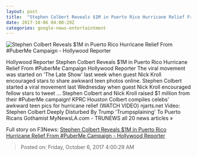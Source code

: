 ```yaml
---
layout: post
title:  "Stephen Colbert Reveals $1M in Puerto Rico Hurricane Relief From #PuberMe Campaign - Hollywood Reporter"
date: 2017-10-06 04:00:29Z
categories: google-news-entertaintment
---
```


![Stephen Colbert Reveals $1M in Puerto Rico Hurricane Relief From #PuberMe Campaign - Hollywood Reporter](http://cdn3.thr.com/sites/default/files/2017/09/the_late_show_with_stephen_colbert_september_20-screen_shot-h_2017.jpg)

Hollywood Reporter Stephen Colbert Reveals $1M in Puerto Rico Hurricane Relief From #PuberMe Campaign Hollywood Reporter The viral movement was started on 'The Late Show' last week when guest Nick Kroll encouraged stars to share awkward teen photos online. Stephen Colbert started a viral movement last Wednesday when guest Nick Kroll encouraged fellow stars to tweet ... Stephen Colbert and Nick Kroll raised $1 million from their #PuberMe campaign! KPRC Houston Colbert compiles celebs' awkward teen pics for hurricane relief (WATCH VIDEO) njarts.net Video: Stephen Colbert Deeply Disturbed By Trump 'Trumpsplaining' To Puerto Ricans Gothamist MyNewsLA.com - TRUNEWS all 20 news articles »


Full story on F3News: [Stephen Colbert Reveals $1M in Puerto Rico Hurricane Relief From #PuberMe Campaign - Hollywood Reporter](http://www.f3nws.com/n/4RV3G)

> Posted on: Friday, October 6, 2017 4:00:29 AM
